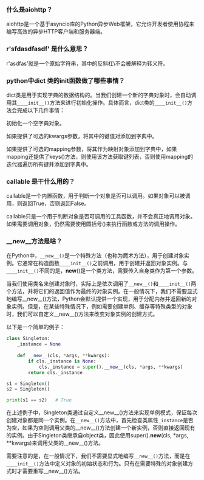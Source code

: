 ### 什么是aiohttp？
aiohttp是一个基于asyncio库的Python异步Web框架，它允许开发者使用协程来编写高效的异步HTTP客户端和服务器端。

### r'sfdasdfasdf' 是什么意思？
r'asdfas'就是一个原始字符串，其中的反斜杠\不会被解释为转义符。

### python中dict 类的init函数做了哪些事情？
dict类是用于实现字典的数据结构的。当我们创建一个新的字典对象时，会自动调用其`____init__()`方法来进行初始化操作。具体而言，dict类的`____init__()`方法会完成以下几件事情：

初始化一个空字典对象。

如果提供了可选的kwargs参数，将其中的键值对添加到字典中。

如果提供了可选的mapping参数，将其作为映射对象添加到字典中，如果mapping还提供了keys()方法，则使用该方法获取键列表，否则使用mapping的迭代器遍历所有键并添加到字典中。

### callable 是干什么用的？
callable是一个内置函数，用于判断一个对象是否可以调用。如果对象可以被调用，则返回True，否则返回False。

callable只是一个用于判断对象是否可调用的工具函数，并不会真正地调用对象。如果需要调用对象，仍然需要使用圆括号()来执行函数或方法的调用操作。


### __new__方法是啥？
在Python中，`__new__()`是一个特殊方法（也称为魔术方法），用于创建对象实例。它通常在构造函数``____init__()``之前调用，用于创建并返回对象实例。与``____init__()``不同的是，__new__()是一个类方法，需要传入自身类作为第一个参数。

当我们使用类名来创建对象时，实际上是依次调用了`__new__()`和`____init__()`两个方法，并将它们的返回值作为最终的对象实例。在一般情况下，我们不需要显式地编写__new__()方法，Python会默认提供一个实现，用于分配内存并返回新的对象实例。但是，在某些特殊情况下，例如需要创建单例、缓存等特殊类型的对象时，我们可以自定义__new__()方法来改变对象实例的创建方式。

以下是一个简单的例子：

```python
class Singleton:
    _instance = None
    
    def __new__(cls, *args, **kwargs):
        if cls._instance is None:
            cls._instance = super().__new__(cls, *args, **kwargs)
        return cls._instance

s1 = Singleton()
s2 = Singleton()

print(s1 == s2)   # True
```
在上述例子中，Singleton类通过自定义__new__()方法来实现单例模式，保证每次创建对象都是同一个实例。在`__new__()`方法中，首先检查类属性`_instance`是否为空，如果为空则调用父类的__new__()方法创建一个新实例，否则直接返回现有的实例。由于Singleton类继承自object类，因此使用super().__new__(cls, *args, **kwargs)来调用父类的__new__()方法。

需要注意的是，在一般情况下，我们不需要显式地编写`__new__()`方法，而是在`____init__()`方法中定义对象的初始状态和行为。只有在需要特殊的对象创建方式时才需要重写__new__()方法。